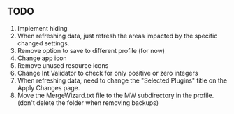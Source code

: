 ## TODO

1. Implement hiding
2. When refreshing data, just refresh the areas impacted by the specific changed settings.
3. Remove option to save to different profile (for now)
4. Change app icon
5. Remove unused resource icons
6. Change Int Validator to check for only positive or zero integers
7. When refreshing data, need to change the "Selected Plugins" title on the Apply Changes page.
8. Move the MergeWizard.txt file to the MW subdirectory in the profile. (don't delete the folder when removing backups)
